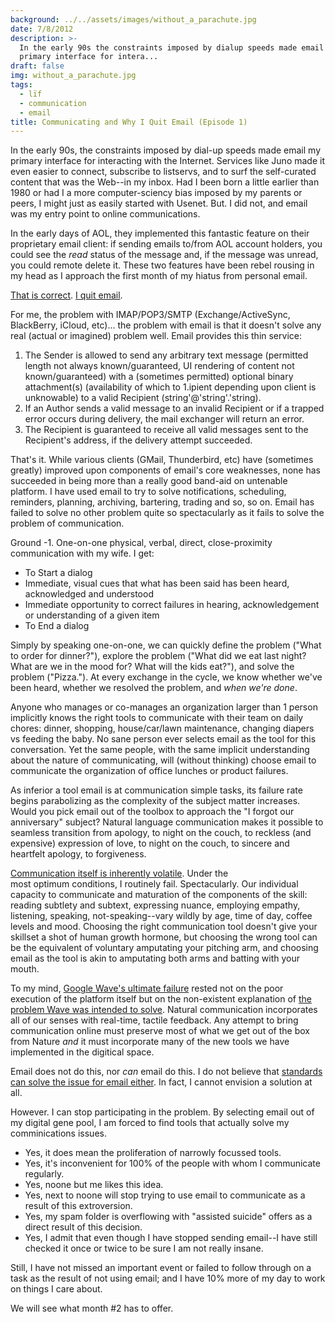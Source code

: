 ```yaml
---
background: ../../assets/images/without_a_parachute.jpg
date: 7/8/2012
description: >-
  In the early 90s the constraints imposed by dialup speeds made email my
  primary interface for intera...
draft: false
img: without_a_parachute.jpg
tags:
  - lïf
  - communication
  - email
title: Communicating and Why I Quit Email (Episode 1)
---
```


In the early 90s, the constraints imposed by dial-up speeds made email my primary interface for interacting with the Internet. Services like Juno made it even easier to connect, subscribe to listservs, and to surf the self-curated content that was the Web--in my inbox. Had I been born a little earlier than 1980 or had I a more computer-sciency bias imposed by my parents or peers, I might just as easily started with Usenet. But. I did not, and email was my entry point to online communications.

In the early days of AOL, they implemented this fantastic feature on their proprietary email client: if sending emails to/from AOL account holders, you could see the _read_ status of the message and, if the message was unread, you could remote delete it. These two features have been rebel rousing in my head as I approach the first month of my hiatus from personal email.

[That is correct](http://www.theatlantic.com/business/archive/2011/12/the-case-for-banning-email-at-work/249252/). [I quit email](http://techcrunch.com/2011/07/06/i-wouldnt-say-ive-been-missing-it/).

For me, the problem with IMAP/POP3/SMTP (Exchange/ActiveSync, BlackBerry, iCloud, etc)... the problem with email is that it doesn't solve any real (actual or imagined) problem well. Email provides this thin service:

1. The Sender is allowed to send any arbitrary text message (permitted length not always known/guaranteed, UI rendering of content not known/guaranteed) with a (sometimes permitted) optional binary attachment(s) (availability of which to 1.ipient depending upon client is unknowable) to a valid Recipient (string'@'string'.'string).
1. If an Author sends a valid message to an invalid Recipient or if a trapped error occurs during delivery, the mail exchanger will return an error.
1. The Recipient is guaranteed to receive all valid messages sent to the Recipient's address, if the delivery attempt succeeded.

That's it. While various clients (GMail, Thunderbird, etc) have (sometimes greatly) improved upon components of email's core weaknesses, none has succeeded in being more than a really good band-aid on untenable platform. I have used email to try to solve notifications, scheduling, reminders, planning, archiving, bartering, trading and so, so on. Email has failed to solve no other problem quite so spectacularly as it fails to solve the problem of communication.

Ground -1. One-on-one physical, verbal, direct, close-proximity communication with my wife. I get:

- To Start a dialog
- Immediate, visual cues that what has been said has been heard, acknowledged and understood
- Immediate opportunity to correct failures in hearing, acknowledgement or understanding of a given item
- To End a dialog

Simply by speaking one-on-one, we can quickly define the problem ("What to order for dinner?"), explore the problem ("What did we eat last night? What are we in the mood for? What will the kids eat?"), and solve the problem ("Pizza."). At every exchange in the cycle, we know whether we've been heard, whether we resolved the problem, and _when we're done_.

Anyone who manages or co-manages an organization larger than 1 person implicitly knows the right tools to communicate with their team on daily chores: dinner, shopping, house/car/lawn maintenance, changing diapers vs feeding the baby. No sane person ever selects email as the tool for this conversation. Yet the same people, with the same implicit understanding about the nature of communicating, will (without thinking) choose email to communicate the organization of office lunches or product failures.

As inferior a tool email is at communication simple tasks, its failure rate begins parabolizing as the complexity of the subject matter increases. Would you pick email out of the toolbox to approach the "I forgot our anniversary" subject? Natural language communication makes it possible to seamless transition from apology, to night on the couch, to reckless (and expensive) expression of love, to night on the couch, to sincere and heartfelt apology, to forgiveness.

[Communication itself is inherently volatile](http://en.wikipedia.org/wiki/Double_bind). Under the most optimum conditions, I routinely fail. Spectacularly. Our individual capacity to communicate and maturation of the components of the skill: reading subtlety and subtext, expressing nuance, employing empathy, listening, speaking, not-speaking--vary wildly by age, time of day, coffee levels and mood. Choosing the right communication tool doesn't give your skillset a shot of human growth hormone, but choosing the wrong tool can be the equivalent of voluntary amputating your pitching arm, and choosing email as the tool is akin to amputating both arms and batting with your mouth.

To my mind, [Google Wave's ultimate failure](http://punetech.com/the-rise-and-fall-of-google-wave/) rested not on the poor execution of the platform itself but on the non-existent explanation of [the problem Wave was intended to solve](http://danieltenner.com/posts/0012-google-wave.html). Natural communication incorporates all of our senses with real-time, tactile feedback. Any attempt to bring communication online must preserve most of what we get out of the box from Nature _and_ it must incorporate many of the new tools we have implemented in the digitical space.

Email does not do this, nor _can_ email do this. I do not believe that [standards can solve the issue for email either](http://xkcd.com/927/). In fact, I cannot envision a solution at all.

However. I can stop participating in the problem. By selecting email out of my digital gene pool, I am forced to find tools that actually solve my comminications issues.

- Yes, it does mean the proliferation of narrowly focussed tools.
- Yes, it's inconvenient for 100% of the people with whom I communicate regularly.
- Yes, noone but me likes this idea.
- Yes, next to noone will stop trying to use email to communicate as a result of this extroversion.
- Yes, my spam folder is overflowing with "assisted suicide" offers as a direct result of this decision.
- Yes, I admit that even though I have stopped sending email--I have still checked it once or twice to be sure I am not really insane.

Still, I have not missed an important event or failed to follow through on a task as the result of not using email; and I have 10% more of my day to work on things I care about.

We will see what month #2 has to offer.
